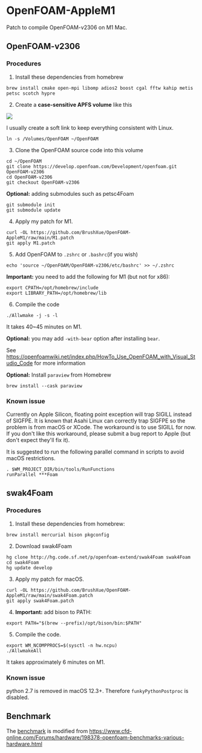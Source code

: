 # OpenFOAM-AppleM1

Patch to compile OpenFOAM-v2306 on M1 Mac.

## OpenFOAM-v2306
### Procedures

1. Install these dependencies from homebrew
```
brew install cmake open-mpi libomp adios2 boost cgal fftw kahip metis petsc scotch hypre
```

2. Create a **case-sensitive APFS volume** like this

![](https://develop.openfoam.com/Development/openfoam/-/wikis/images/apple-APFS-screenshot.png)

I usually create a soft link to keep everything consistent with Linux.
```
ln -s /Volumes/OpenFOAM ~/OpenFOAM
```

3. Clone the OpenFOAM source code into this volume
```
cd ~/OpenFOAM
git clone https://develop.openfoam.com/Development/openfoam.git OpenFOAM-v2306
cd OpenFOAM-v2306
git checkout OpenFOAM-v2306
```
**Optional:** adding submodules such as petsc4Foam
```
git submodule init
git submodule update
```

4. Apply my patch for M1.
```
curl -OL https://github.com/BrushXue/OpenFOAM-AppleM1/raw/main/M1.patch
git apply M1.patch
```

5. Add OpenFOAM to `.zshrc` or `.bashrc`(if you wish)
```
echo 'source ~/OpenFOAM/OpenFOAM-v2306/etc/bashrc' >> ~/.zshrc
```
**Important:** you need to add the following for M1 (but not for x86):
```
export CPATH=/opt/homebrew/include
export LIBRARY_PATH=/opt/homebrew/lib
```

6. Compile the code
```
./Allwmake -j -s -l
```
It takes 40~45 minutes on M1.

**Optional:** you may add `-with-bear` option after installing `bear`.

See https://openfoamwiki.net/index.php/HowTo_Use_OpenFOAM_with_Visual_Studio_Code for more information

**Optional:** Install `paraview` from Homebrew
```
brew install --cask paraview
```

### Known issue
Currently on Apple Silicon, floating point exception will trap SIGILL instead of SIGFPE. It is known that Asahi Linux can correctly trap SIGFPE so the problem is from macOS or XCode. The workaround is to use SIGILL for now. If you don't like this workaround, please submit a bug report to Apple (but don't expect they'll fix it).

It is suggested to run the following parallel command in scripts to avoid macOS restrictions.
```
. $WM_PROJECT_DIR/bin/tools/RunFunctions
runParallel ***Foam
```

## swak4Foam
### Procedures
1. Install these dependencies from homebrew:
```
brew install mercurial bison pkgconfig
```
2. Download swak4Foam
```
hg clone http://hg.code.sf.net/p/openfoam-extend/swak4Foam swak4Foam
cd swak4Foam
hg update develop
```
3. Apply my patch for macOS.
```
curl -OL https://github.com/BrushXue/OpenFOAM-AppleM1/raw/main/swak4Foam.patch
git apply swak4Foam.patch
```
4. **Important:** add bison to PATH:
```
export PATH="$(brew --prefix)/opt/bison/bin:$PATH"
```
5. Compile the code.
```
export WM_NCOMPPROCS=$(sysctl -n hw.ncpu)
./AllwmakeAll
```
It takes approximately 6 minutes on M1.

### Known issue
python 2.7 is removed in macOS 12.3+. Therefore `funkyPythonPostproc` is disabled.

## Benchmark
The [benchmark](https://github.com/BrushXue/OpenFOAM-AppleM1/raw/main/bench_template.zip) is modified from https://www.cfd-online.com/Forums/hardware/198378-openfoam-benchmarks-various-hardware.html
